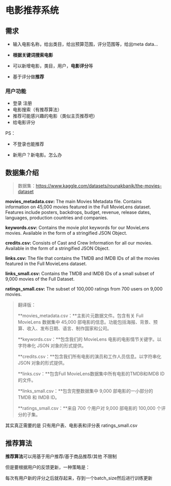# 电影推荐系统



## 需求

- 输入电影名称，给出类目，给出预算范围，评分范围等，给出meta data…

- **根据关键词搜索电影**
- 可以新增电影，类目，用户，**电影评分**等
- 基于评分做**推荐**

### 用户功能

- 登录 注册
- 电影搜索（有推荐算法）
- 推荐可能感兴趣的电影（类似主页推荐吧）
- 给电影评分

PS：

* 不登录也能推荐

- 新用户？新电影。怎么办



## 数据集介绍

> 数据集：https://www.kaggle.com/datasets/rounakbanik/the-movies-dataset

**movies_metadata.csv:** The main Movies Metadata file. Contains information on 45,000 movies featured in the Full MovieLens dataset. Features include posters, backdrops, budget, revenue, release dates, languages, production countries and companies.

**keywords.csv:** Contains the movie plot keywords for our MovieLens movies. Available in the form of a stringified JSON Object.

**credits.csv:** Consists of Cast and Crew Information for all our movies. Available in the form of a stringified JSON Object.

**links.csv:** The file that contains the TMDB and IMDB IDs of all the movies featured in the Full MovieLens dataset.

**links_small.csv:** Contains the TMDB and IMDB IDs of a small subset of 9,000 movies of the Full Dataset.

**ratings_small.csv:** The subset of 100,000 ratings from 700 users on 9,000 movies.

> 翻译版：
>
> **movies_metadata.csv：**主影片元数据文件。包含有关 Full MovieLens 数据集中 45,000 部电影的信息。功能包括海报、背景、预算、收入、发布日期、语言、制作国家和公司。
>
> **keywords.csv：**包含我们的 MovieLens 电影的电影情节关键字。以字符串化 JSON 对象的形式提供。
>
> **credits.csv：**包含我们所有电影的演员和工作人员信息。以字符串化 JSON 对象的形式提供。
>
> **links.csv：**包含Full MovieLens数据集中所有电影的TMDB和IMDB ID的文件。
>
> **links_small.csv：**包含完整数据集中 9,000 部电影的一小部分的 TMDB 和 IMDB ID。
>
> **ratings_small.csv：**来自 700 个用户对 9,000 部电影的 100,000 个评分的子集。



其实真正需要的是 只有用户表、电影表和评分表 ratings_small.csv





## 推荐算法

**推荐算法**可以用基于用户推荐/基于商品推荐/其他 不限制

但是要根据用户的反馈更新，一种策略是：

每次有用户新的评分之后就存起来，存到一个batch_size然后进行训练更新

